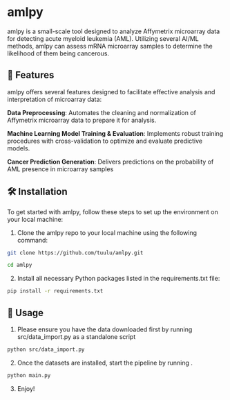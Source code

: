 # **amlpy**

amlpy is a small-scale tool designed to analyze Affymetrix microarray data for detecting acute myeloid leukemia (AML). Utilizing several AI/ML methods, amlpy can assess mRNA microarray samples to determine the likelihood of them being cancerous.

## 🚀 **Features**

amlpy offers several features designed to facilitate effective analysis and interpretation of microarray data:

**Data Preprocessing**: Automates the cleaning and normalization of Affymetrix microarray data to prepare it for analysis.

**Machine Learning Model Training & Evaluation**: Implements robust training procedures with cross-validation to optimize and evaluate predictive models.

**Cancer Prediction Generation**: Delivers predictions on the probability of AML presence in microarray samples

## 🛠️ **Installation**
To get started with amlpy, follow these steps to set up the environment on your local machine:

1) Clone the amlpy repo to your local machine using the following command:
```bash
git clone https://github.com/tuulu/amlpy.git

cd amlpy
```
2) Install all necessary Python packages listed in the requirements.txt file:
```bash
pip install -r requirements.txt
```
## 🧪 **Usage**

1) Please ensure you have the data downloaded first by running src/data_import.py as a standalone script 
```bash
python src/data_import.py
```
2) Once the datasets are installed, start the pipeline by running .
```bash
python main.py
```
3) Enjoy!


